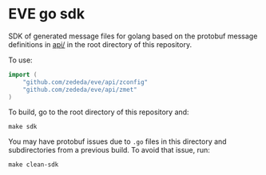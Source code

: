 # EVE go sdk

SDK of generated message files for golang based on the protobuf message definitions in [api/](../../api/) in the root directory of this repository.

To use:

```go
import (
	"github.com/zededa/eve/api/zconfig"
	"github.com/zededa/eve/api/zmet"
)
```

To build, go to the root directory of this repository and:

```
make sdk
```

You may have protobuf issues due to `.go` files in this directory and subdirectories from a previous build. To avoid that issue, run:

```
make clean-sdk
```
